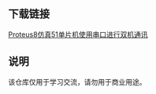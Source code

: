 

## 下载链接
[Proteus8仿真51单片机使用串口进行双机通讯](https://pan.quark.cn/s/0d7c9fc39488)

## 说明

该仓库仅用于学习交流，请勿用于商业用途。
